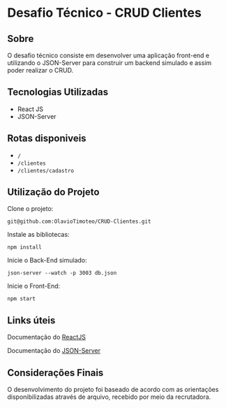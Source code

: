# Desafio Técnico - CRUD Clientes

## Sobre

O desafio técnico consiste em desenvolver uma aplicação front-end e utilizando o JSON-Server para construir um backend simulado e assim poder realizar o CRUD.

## Tecnologias Utilizadas

- React JS
- JSON-Server

## Rotas disponiveis

- `/`
- `/clientes`
- `/clientes/cadastro`

## Utilização do Projeto

Clone o projeto:

`git@github.com:OlavioTimoteo/CRUD-Clientes.git`

Instale as bibliotecas:

`npm install`

Inicie o Back-End simulado:

`json-server --watch -p 3003 db.json`

Inicie o Front-End:

`npm start`

## Links úteis

Documentação do [ReactJS](https://pt-br.reactjs.org/docs/getting-started.html)

Documentação do [JSON-Server](https://www.npmjs.com/package/json-server)

## Considerações Finais

O desenvolvimento do projeto foi baseado de acordo com as orientações disponibilizadas através de arquivo, recebido por meio da recrutadora.
